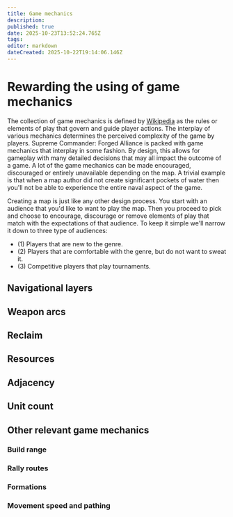 ```yaml
---
title: Game mechanics
description: 
published: true
date: 2025-10-23T13:52:24.765Z
tags: 
editor: markdown
dateCreated: 2025-10-22T19:14:06.146Z
---
```


# Rewarding the using of game mechanics

The collection of game mechanics is defined by [Wikipedia](https://en.wikipedia.org/wiki/Game_mechanics) as the rules or elements of play that govern and guide player actions. The interplay of various mechanics determines the perceived complexity of the game by players. Supreme Commander: Forged Alliance is packed with game mechanics that interplay in some fashion. By design, this allows for gameplay with many detailed decisions that may all impact the outcome of a game. A lot of the game mechanics can be made encouraged, discouraged or entirely unavailable depending on the map. A trivial example is that when a map author did not create significant pockets of water then you'll not be able to experience the entire naval aspect of the game. 

Creating a map is just like any other design process. You start with an audience that you'd like to want to play the map. Then you proceed to pick and choose to encourage, discourage or remove elements of play that match with the expectations of that audience. To keep it simple we'll narrow it down to three type of audiences:

- (1) Players that are new to the genre.
- (2) Players that are comfortable with the genre, but do not want to sweat it.
- (3) Competitive players that play tournaments.



## Navigational layers

## Weapon arcs

## Reclaim

## Resources

## Adjacency

## Unit count

## Other relevant game mechanics

### Build range

### Rally routes

### Formations

### Movement speed and pathing
